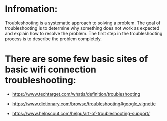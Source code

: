 # Infromation:

Troubleshooting is a systematic approach to solving a problem. The goal of troubleshooting is to determine why something does not work as expected and explain how to resolve the problem. The first step in the troubleshooting process is to describe the problem completely.

# There are some few basic sites of basic wifi connection troubleshooting:

* https://www.techtarget.com/whatis/definition/troubleshooting

* https://www.dictionary.com/browse/troubleshooting#google_vignette

* https://www.helpscout.com/helpu/art-of-troubleshooting-support/
